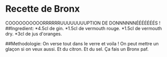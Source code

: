 # Recette de Bronx
COOOOOOOOOORRRRRRUUUUUUUUPTION DE DONNNNNNÉÉÉÉÉÉÉS !
##Ingredient:
*4.5cl de gin.
*1.5cl de vermouth rouge.
*1.5cl de vermouth dry.
*3cl de jus d'oranges.

##Methodologie:
On verse tout dans le verre et voila ! On peut mettre un glaçon si on veux aussi. Et du citron. Et du sel. Ça fais un Bronx paf.
